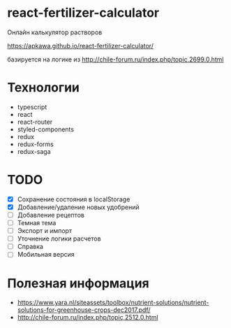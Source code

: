 # react-fertilizer-calculator

Онлайн калькулятор растворов

https://apkawa.github.io/react-fertilizer-calculator/


базируется на логике из http://chile-forum.ru/index.php/topic,2699.0.html

# Технологии

* typescript
* react
* react-router
* styled-components
* redux
* redux-forms
* redux-saga


# TODO

* [x] Сохранение состояния в localStorage
* [x] Добавление/удаление новых удобрений
* [ ] Добавление рецептов
* [ ] Темная тема
* [ ] Экспорт и импорт
* [ ] Уточнение логики расчетов
* [ ] Справка
* [ ] Мобильная версия

# Полезная информация

* https://www.yara.nl/siteassets/toolbox/nutrient-solutions/nutrient-solutions-for-greenhouse-crops-dec2017.pdf/
* http://chile-forum.ru/index.php/topic,2512.0.html
